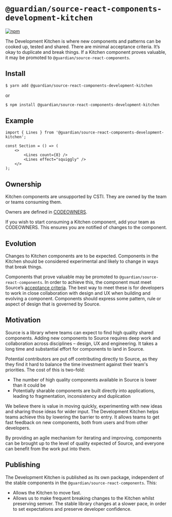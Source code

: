 # `@guardian/source-react-components-development-kitchen`

[![npm](https://img.shields.io/npm/v/@guardian/source-react-components-development-kitchen)](https://www.npmjs.com/package/@guardian/source-react-components-development-kitchen)

The Development Kitchen is where new components and patterns can be cooked up, tested and shared. There are minimal acceptance criteria. It’s okay to duplicate and break things. If a Kitchen component proves valuable, it may be promoted to `@guardian/source-react-components`.

## Install

```sh
$ yarn add @guardian/source-react-components-development-kitchen
```

or

```sh
$ npm install @guardian/source-react-components-development-kitchen
```

## Example

```tsx
import { Lines } from '@guardian/source-react-components-development-kitchen';

const Section = () => (
	<>
		<Lines count={8} />
		<Lines effect="squiggly" />
	</>
);
```

## Ownership

Kitchen components are unsupported by CSTI. They are owned by the team or teams consuming them.

Owners are defined in [CODEOWNERS](https://github.com/guardian/source/blob/main/.github/CODEOWNERS).

If you wish to start consuming a Kitchen component, add your team as CODEOWNERS. This ensures you are notified of changes to the component.

## Evolution

Changes to Kitchen components are to be expected. Components in the Kitchen should be considered experimental and likely to change in ways that break things.

Components that prove valuable may be promoted to `@guardian/source-react-components`. In order to achieve this, the component must meet Source’s [acceptance criteria](https://theguardian.design/2a1e5182b/p/11c92e-acceptance-criteria). The best way to meet these is for developers to work in close collaboration with design and UX when building and evolving a component. Components should express some pattern, rule or aspect of design that is governed by Source.

## Motivation

Source is a library where teams can expect to find high quality shared components. Adding new components to Source requires deep work and collaboration across disciplines – design, UX and engineering. It takes a long time and substantial effort for components to land in Source.

Potential contributors are put off contributing directly to Source, as they they find it hard to balance the time investment against their team's priorities. The cost of this is two-fold:

- The number of high quality components available in Source is lower than it could be
- Potentially sharable components are built directly into applications, leading to fragmentation, inconsistency and duplication

We believe there is value in moving quickly, experimenting with new ideas and sharing those ideas for wider input. The Development Kitchen helps teams achieve this by lowering the barrier to entry. It allows teams to get fast feedback on new components, both from users and from other developers.

By providing an agile mechanism for iterating and improving, components can be brought up to the level of quality expected of Source, and everyone can benefit from the work put into them.

## Publishing

The Development Kitchen is published as its own package, independent of the stable components in the `@guardian/source-react-components`. This:

- Allows the Kitchen to move fast.
- Allows us to make frequent breaking changes to the Kitchen whilst preserving semver. The stable library changes at a slower pace, in order to set expectations and preserve developer confidence.
